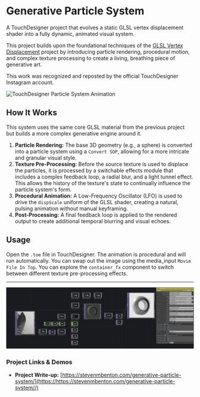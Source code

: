 # Generative Particle System

A TouchDesigner project that evolves a static GLSL vertex displacement shader into a fully dynamic, animated visual system.

This project builds upon the foundational techniques of the [GLSL Vertex Displacement](https://github.com/steven-tbd/Touchdesigner-GLSL-vertex-displacement) project by introducing particle rendering, procedural motion, and complex texture processing to create a living, breathing piece of generative art.

This work was recognized and reposted by the official TouchDesigner Instagram account.

![TouchDesigner Particle System Animation](particle-animation.gif)


## How It Works

This system uses the same core GLSL material from the previous project but builds a more complex generative engine around it.

1.  **Particle Rendering:** The base 3D geometry (e.g., a sphere) is converted into a particle system using a `Convert SOP`, allowing for a more intricate and granular visual style.
2.  **Texture Pre-Processing:** Before the source texture is used to displace the particles, it is processed by a switchable effects module that includes a complex feedback loop, a radial blur, and a light tunnel effect. This allows the history of the texture's state to continually influence the particle system's form.
3.  **Procedural Animation:** A Low-Frequency Oscillator (LFO) is used to drive the `dispScale` uniform of the GLSL shader, creating a natural, pulsing animation without manual keyframing.
4.  **Post-Processing:** A final feedback loop is applied to the rendered output to create additional temporal blurring and visual echoes.

## Usage

Open the `.toe` file in TouchDesigner. The animation is procedural and will run automatically. You can swap out the image using the media_input `Movie File In Top`. You can explore the `container_fx` component to switch between different texture pre-processing effects.

---

![TouchDesigner Network](touchdesigner-network.png)

### Project Links & Demos

*   **Project Write-up:** [https://stevenmbenton.com/generative-particle-system/](https://https://stevenmbenton.com/generative-particle-system//)
